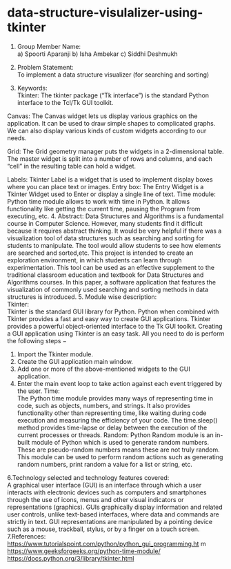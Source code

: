 # data-structure-visulalizer-using-tkinter


1. Group Member  Name:  
a) Spoorti Aparanji 
b) Isha Ambekar
c) Siddhi Deshmukh
  
2. Problem Statement:  
To implement a data structure visualizer (for searching and sorting) 
3. Keywords:  
Tkinter: The tkinter package (“Tk interface”) is the standard Python  interface to the Tcl/Tk GUI toolkit. 
  
Canvas: The Canvas widget lets us display various graphics on the  application. It can be used to draw simple shapes to complicated graphs.  We can also display various kinds of custom widgets according to our  needs. 
  
Grid: The Grid geometry manager puts the widgets in a 2-dimensional  table. The master widget is split into a number of rows and columns, and  each “cell” in the resulting table can hold a widget. 
  
Labels: Tkinter Label is a widget that is used to implement display boxes  where you can place text or images. 
Entry box: The Entry Widget is a Tkinter Widget used to Enter or display a  single line of text. 
Time module: Python time module allows to work with time in Python. It  allows functionality like getting the current time, pausing the Program  from executing, etc. 
4. Abstract: 
Data Structures and Algorithms is a fundamental course in Computer  Science. However, many students find it difficult because it requires  abstract thinking. It would be very helpful if there was a visualization tool 
of data structures such as searching and sorting for students to  manipulate. The tool would allow students to see how elements are  searched and sorted,etc. This project is intended to create an  exploration environment, in which students can learn through  experimentation. This tool can be used as an effective supplement to the  traditional classroom education and textbook for Data Structures and  Algorithms courses. In this paper, a software application that features  the visualization of commonly used searching and sorting methods in  data structures is introduced. 
5. Module wise description:  
Tkinter:  
Tkinter is the standard GUI library for Python. Python when combined  with Tkinter provides a fast and easy way to create GUI applications.  Tkinter provides a powerful object-oriented interface to the Tk GUI  toolkit. 
Creating a GUI application using Tkinter is an easy task. All you need to  do is perform the following steps − 
1. Import the Tkinter module. 
2. Create the GUI application main window. 
3. Add one or more of the above-mentioned widgets to the GUI  application. 
4. Enter the main event loop to take action against each event triggered by  the user. 
Time:  
The Python time module provides many ways of representing time in  code, such as objects, numbers, and strings. It also provides functionality  other than representing time, like waiting during code execution and  measuring the efficiency of your code. The time.sleep() method provides  time-lapse or delay between the execution of the current processes or  threads. 
Random: Python Random module is an in-built module of Python which  is used to generate random numbers. These are pseudo-random  numbers means these are not truly random. This module can be used to 
perform random actions such as generating random numbers, print  random a value for a list or string, etc. 
  
6.Technology selected and technology features covered:  
A graphical user interface (GUI) is an interface through which a user  interacts with electronic devices such as computers and smartphones  through the use of icons, menus and other visual indicators or  representations (graphics). GUIs graphically display information and  related user controls, unlike text-based interfaces, where data and  commands are strictly in text. GUI representations are manipulated  by a pointing device such as a mouse, trackball, stylus, or by a finger  on a touch screen. 
7.References:  
https://www.tutorialspoint.com/python/python_gui_programming.ht m 
https://www.geeksforgeeks.org/python-time-module/ 
https://docs.python.org/3/library/tkinter.html 
 
